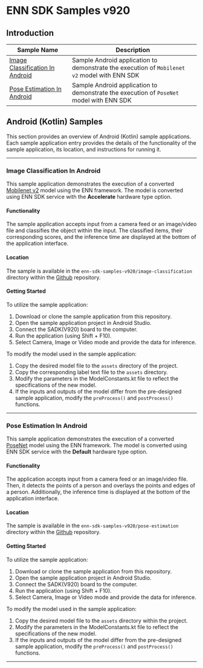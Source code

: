 # ENN SDK Samples v920

## Introduction
|Sample Name|Description|
|-------------|-------|
|[Image Classification In Android](#image-classification-in-android)| Sample Android application to demonstrate the execution of `Mobilenet v2` model with ENN SDK|
|[Pose Estimation In Android](#pose-estimation-in-android)| Sample Android application to demonstrate the execution of `PoseNet` model with ENN SDK|

## Android (Kotlin) Samples
This section provides an overview of Android (Kotlin) sample applications.
Each sample application entry provides the details of the functionality of the sample application, its location, and instructions for running it.

***

### Image Classification In Android
This sample application demonstrates the execution of a converted [Mobilenet v2](https://github.com/onnx/models/blob/main/validated/vision/classification/mobilenet/model/mobilenetv2-7.onnx) model using the ENN framework.
The model is converted using ENN SDK service with the **Accelerate** hardware type option.

#### Functionality
The sample application accepts input from a camera feed or an image/video file and classifies the object within the input.
The classified items, their corresponding scores, and the inference time are displayed at the bottom of the application interface.

#### Location
The sample is available in the `enn-sdk-samples-v920/image-classification` directory within the [Github](https://github.com/exynos-eco/enn-sdk-samples-v920) repository.

#### Getting Started
To utilize the sample application:
1.	Download or clone the sample application from this repository.
2.	Open the sample application project in Android Studio.
3.	Connect the SADK(V920) board to the computer.
4.	Run the application (using Shift + F10).
5.	Select Camera, Image or Video mode and provide the data for inference.

To modify the model used in the sample application:
1.	Copy the desired model file to the `assets` directory of the project.
2.	Copy the corresponding label text file to the `assets` directory.
3.	Modify the parameters in the ModelConstants.kt file to reflect the specifications of the new model.
4.	If the inputs and outputs of the model differ from the pre-designed sample application, modify the `preProcess()` and `postProcess()` functions.

***

### Pose Estimation In Android
This sample application demonstrates the execution of a converted [PoseNet](https://www.kaggle.com/models/tensorflow/posenet-mobilenet/frameworks/tfJs/variations/float-075/versions/1) model using the ENN framework.
The model is converted using ENN SDK service with the **Default** hardware type option.

#### Functionality
The application accepts input from a camera feed or an image/video file.
Then, it detects the points of a person and overlays the points and edges of a person.
Additionally, the inference time is displayed at the bottom of the application interface.

#### Location
The sample is available in the `enn-sdk-samples-v920/pose-estimation` directory within the [Github](https://github.com/exynos-eco/enn-sdk-samples-v920) repository.

#### Getting Started
To utilize the sample application:
1.	Download or clone the sample application from this repository.
2.	Open the sample application project in Android Studio.
3.	Connect the SADK(V920) board to the computer.
4.	Run the application (using Shift + F10).
5.	Select Camera, Image or Video mode and provide the data for inference.

To modify the model used in the sample application:
1.	Copy the desired model file to the `assets` directory within the project.
2.	Modify the parameters in the ModelConstants.kt file to reflect the specifications of the new model.
3.	If the inputs and outputs of the model differ from the pre-designed sample application, modify the `preProcess()` and `postProcess()` functions.

***
